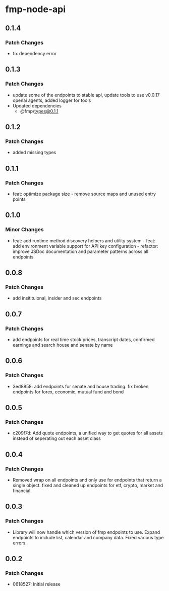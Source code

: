 # fmp-node-api

## 0.1.4

### Patch Changes

- fix dependency error

## 0.1.3

### Patch Changes

- update some of the endpoints to stable api, update tools to use v0.0.17 openai agents, added logger for tools
- Updated dependencies
  - @fmp/types@0.1.1

## 0.1.2

### Patch Changes

- added missing types

## 0.1.1

### Patch Changes

- feat: optimize package size - remove source maps and unused entry points

## 0.1.0

### Minor Changes

- feat: add runtime method discovery helpers and utility system - feat: add environment variable support for API key configuration - refactor: improve JSDoc documentation and parameter patterns across all endpoints

## 0.0.8

### Patch Changes

- add insitituional, insider and sec endpoints

## 0.0.7

### Patch Changes

- add endpoints for real time stock prices, transcript dates, confirmed earnings and search house and senate by name

## 0.0.6

### Patch Changes

- 3ed8858: add endpoints for senate and house trading. fix broken endpoints for forex, economic, mutual fund and bond

## 0.0.5

### Patch Changes

- c209f7d: Add quote endpoints, a unified way to get quotes for all assets instead of seperating out each asset class

## 0.0.4

### Patch Changes

- Removed wrap on all endpoints and only use for endpoints that return a single object. fixed and cleaned up endpoints for etf, crypto, market and financial.

## 0.0.3

### Patch Changes

- Library will now handle which version of fmp endpoints to use. Expand endpoints to include list, calendar and company data. Fixed various type errors.

## 0.0.2

### Patch Changes

- 0618527: Initial release
